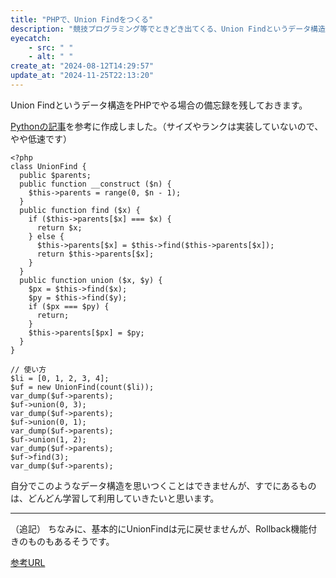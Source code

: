 ```yaml
---
title: "PHPで、Union Findをつくる"
description: "競技プログラミング等でときどき出てくる、Union Findというデータ構造について、PHPでやった場合の事例を書いてみました。"
eyecatch: 
    - src: " "
    - alt: " "
create_at: "2024-08-12T14:29:57"
update_at: "2024-11-25T22:13:20"
---
```



Union Findというデータ構造をPHPでやる場合の備忘録を残しておきます。

[Pythonの記事](https://note.nkmk.me/python-union-find/)を参考に作成しました。（サイズやランクは実装していないので、やや低速です）

```
<?php
class UnionFind {
  public $parents;
  public function __construct ($n) {
    $this->parents = range(0, $n - 1);
  }
  public function find ($x) {
    if ($this->parents[$x] === $x) {
      return $x;
    } else {
      $this->parents[$x] = $this->find($this->parents[$x]);
      return $this->parents[$x];
    }
  }
  public function union ($x, $y) {
    $px = $this->find($x);
    $py = $this->find($y);
    if ($px === $py) {
      return;
    }
    $this->parents[$px] = $py;
  }
}

// 使い方
$li = [0, 1, 2, 3, 4];
$uf = new UnionFind(count($li));
var_dump($uf->parents);
$uf->union(0, 3);
var_dump($uf->parents);
$uf->union(0, 1);
var_dump($uf->parents);
$uf->union(1, 2);
var_dump($uf->parents);
$uf->find(3);
var_dump($uf->parents);
```

自分でこのようなデータ構造を思いつくことはできませんが、すでにあるものは、どんどん学習して利用していきたいと思います。

---

（追記）
ちなみに、基本的にUnionFindは元に戻せませんが、Rollback機能付きのものもあるそうです。

[参考URL](https://nyaannyaan.github.io/library/data-structure/rollback-union-find.hpp.html)


